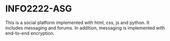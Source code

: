 # INFO2222-ASG

This is a social platform implemented with html, css, js and python.
It includes messaging and forums. In addition, messaging is implemented 
with end-to-end encryption.
